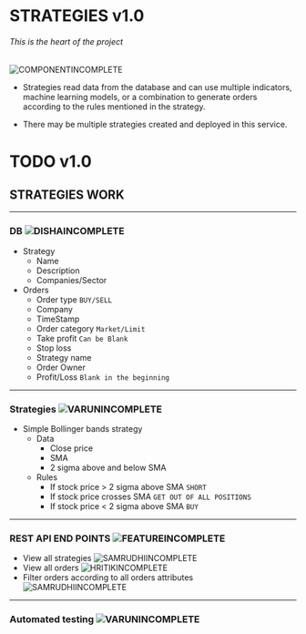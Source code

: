 # STRATEGIES v1.0

###### This is the heart of the project

![COMPONENTINCOMPLETE]

* Strategies read data from the database and can use multiple indicators, machine learning models, or a combination to generate orders according to the rules mentioned in the strategy.

* There may be multiple strategies created and deployed in this service.


# TODO v1.0

## STRATEGIES WORK

---

### DB ![DISHAINCOMPLETE]

- Strategy
	- Name
	- Description
	- Companies/Sector
- Orders
	- Order type `BUY/SELL`
	- Company
	- TimeStamp
	- Order category `Market/Limit`
	- Take profit `Can be Blank`
	- Stop loss
	- Strategy name
	- Order Owner
	- Profit/Loss `Blank in the beginning`

---

### Strategies ![VARUNINCOMPLETE]

- Simple Bollinger bands strategy
	- Data
		- Close price
		- SMA
		- 2 sigma above and below SMA
	- Rules
		- If stock price > 2 sigma above SMA `SHORT`
		- If stock price crosses SMA `GET OUT OF ALL POSITIONS`
		- If stock price < 2 sigma above SMA `BUY`

---

### REST API END POINTS ![FEATUREINCOMPLETE]

- View all strategies ![SAMRUDHIINCOMPLETE]
- View all orders ![HRITIKINCOMPLETE]
- Filter orders according to all orders attributes ![SAMRUDHIINCOMPLETE]

---

### Automated testing ![VARUNINCOMPLETE]


[DONE]: https://img.shields.io/badge/DONE-brightgreen
[INCOMPLETE]: https://img.shields.io/badge/INCOMPLETE-red

[VARUNINCOMPLETE]: https://img.shields.io/badge/VARUN-INCOMPLETE-red
[VARUNCOMPLETE]: https://img.shields.io/badge/VARUN-COMPLETE-brightgreen

[DISHAINCOMPLETE]: https://img.shields.io/badge/DISHA-INCOMPLETE-red
[DISHACOMPLETE]: https://img.shields.io/badge/DISHA-COMPLETE-brightgreen

[SAMRUDHIINCOMPLETE]: https://img.shields.io/badge/SAMRUDHI-INCOMPLETE-red
[SAMRUDHICOMPLETE]: https://img.shields.io/badge/SAMRUDHI-COMPLETE-brightgreen

[HRITIKINCOMPLETE]: https://img.shields.io/badge/HRITIK-INCOMPLETE-red
[HRITIKCOMPLETE]: https://img.shields.io/badge/HRITIK-COMPLETE-brightgreen

[BUG]: https://img.shields.io/badge/BUG-red
[BUGFIXED]: https://img.shields.io/badge/BUG-FIXED-brightgreen

[FEATUREINCOMPLETE]: https://img.shields.io/badge/FEATURE-INCOMPLETE-red
[FEATURECOMPLETE]: https://img.shields.io/badge/FEATURE-COMPLETE-brightgreen

[COMPONENTINCOMPLETE]: https://img.shields.io/badge/COMPONENT-INCOMPLETE-red
[COMPONENTCOMPLETE]: https://img.shields.io/badge/COMPONENT-COMPLETE-brightgreen

[MEETINGINCOMPLETE]: https://img.shields.io/badge/MEETING-INCOMPLETE-red

[DOCINCOMPLETE]: https://img.shields.io/badge/DOC-INCOMPLETE-red
[DOCCOMPLETE]: https://img.shields.io/badge/DOC-COMPLETE-brightgreen
